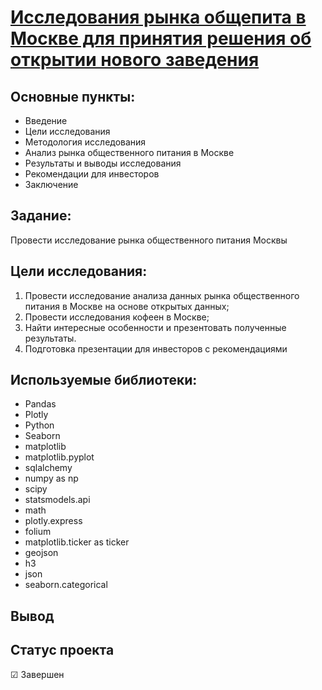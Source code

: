 # [Исследования рынка общепита в Москве для принятия решения об открытии нового заведения](https://github.com/Kibmor/Ramil_Yarullin_data_analyst/blob/main/11.%20%D0%9A%D0%B0%D0%BA%20%D1%80%D0%B0%D1%81%D1%81%D0%BA%D0%B0%D0%B7%D0%B0%D1%82%D1%8C%20%D0%B8%D1%81%D1%82%D0%BE%D1%80%D0%B8%D1%8E%20%D1%81%20%D0%BF%D0%BE%D0%BC%D0%BE%D1%89%D1%8C%D1%8E%20%D0%B4%D0%B0%D0%BD%D0%BD%D1%8B%D1%85/11_Kak_rasskazat'_istoriyu_s_pomoshch'yu_dannyh.ipynb)




## Основные пункты:
- Введение
- Цели исследования
- Методология исследования
- Анализ рынка общественного питания в Москве
- Результаты и выводы исследования
- Рекомендации для инвесторов
- Заключение


## Задание: 
Провести исследование рынка общественного питания Москвы

## Цели исследования:
1) Провести исследование анализа данных рынка общественного питания в Москве на основе открытых данных;
2) Провести исследования кофеен в Москве;
3) Найти интересные особенности и презентовать полученные результаты.
4) Подготовка презентации для инвесторов с рекомендациями
  
## Используемые библиотеки:
- Pandas
- Plotly
- Python
- Seaborn
- matplotlib
- matplotlib.pyplot
- sqlalchemy
- numpy as np
- scipy
- statsmodels.api
- math
- plotly.express
- folium
- matplotlib.ticker as ticker
- geojson 
- h3
- json
- seaborn.categorical
## Вывод

## Статус проекта
☑ Завершен
